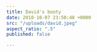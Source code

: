 ```yaml
---
title: David's booty
date: 2018-10-07 23:50:48 +0000
src: "/uploads/david.jpeg"
aspect_ratio: ".5"
published: false

---
```

